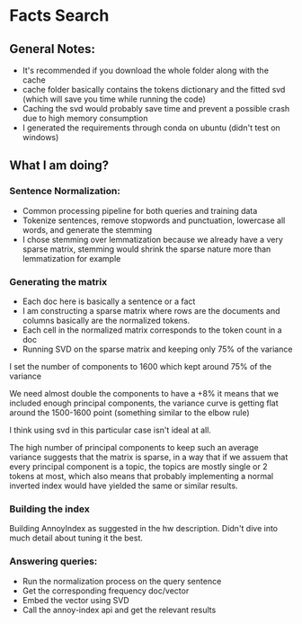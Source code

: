 # Facts Search

## General Notes:

* It's recommended if you download the whole folder along with the cache
* cache folder basically contains the tokens dictionary and the fitted svd (which will save you time while running the code)
* Caching the svd would probably save time and prevent a possible crash due to high memory consumption
* I generated the requirements through conda on ubuntu (didn't test on windows)

## What I am doing?

### Sentence Normalization:
* Common processing pipeline for both queries and training data
* Tokenize sentences, remove stopwords and punctuation, lowercase all words, and generate the stemming
* I chose stemming over lemmatization because we already have a very sparse matrix, stemming would shrink the sparse nature more than lemmatization for example

### Generating the matrix
* Each doc here is basically a sentence or a fact
* I am constructing a sparse matrix where rows are the documents and columns basically are the normalized tokens.
* Each cell in the normalized matrix corresponds to the token count in a doc
* Running SVD on the sparse matrix and keeping only 75% of the variance

I set the number of components to 1600 which kept around 75% of the variance

We need almost double the components to have a +8% it means that we included enough principal
components, the variance curve is getting flat around the 1500-1600 point (something similar to the elbow rule)
    
I think using svd in this particular case isn't ideal at all.

The high number of principal components to keep such an average variance suggests that the matrix is sparse,
    in a way that if we assuem that every principal component is a topic, the topics are mostly single or 2 tokens at
    most, which also means that probably implementing a normal inverted index would have yielded the same or similar results.
    
### Building the index

Building AnnoyIndex as suggested in the hw description. Didn't dive into much detail about tuning it the best.

### Answering queries:
* Run the normalization process on the query sentence
* Get the corresponding frequency doc/vector
* Embed the vector using SVD
* Call the annoy-index api and get the relevant results
